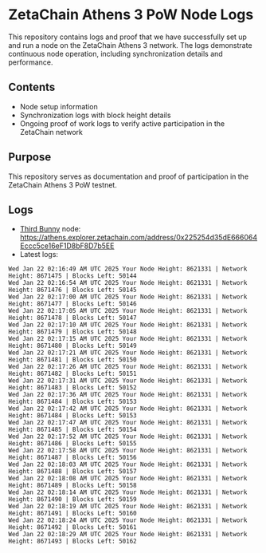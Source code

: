 # ZetaChain Athens 3 PoW Node Logs
This repository contains logs and proof that we have successfully set up and run a node on the ZetaChain Athens 3 network. The logs demonstrate continuous node operation, including synchronization details and performance.

## Contents
- Node setup information
- Synchronization logs with block height details
- Ongoing proof of work logs to verify active participation in the ZetaChain network

## Purpose
This repository serves as documentation and proof of participation in the ZetaChain Athens 3 PoW testnet.

## Logs

- [Third Bunny](https://thirdbunny.xyz/) node: https://athens.explorer.zetachain.com/address/0x225254d35dE666064Eccc5ce16eF1D8bF8D7b5EE
- Latest logs:
```
Wed Jan 22 02:16:49 AM UTC 2025 Your Node Height: 8621331 | Network Height: 8671475 | Blocks Left: 50144
Wed Jan 22 02:16:54 AM UTC 2025 Your Node Height: 8621331 | Network Height: 8671476 | Blocks Left: 50145
Wed Jan 22 02:17:00 AM UTC 2025 Your Node Height: 8621331 | Network Height: 8671477 | Blocks Left: 50146
Wed Jan 22 02:17:05 AM UTC 2025 Your Node Height: 8621331 | Network Height: 8671478 | Blocks Left: 50147
Wed Jan 22 02:17:10 AM UTC 2025 Your Node Height: 8621331 | Network Height: 8671479 | Blocks Left: 50148
Wed Jan 22 02:17:15 AM UTC 2025 Your Node Height: 8621331 | Network Height: 8671480 | Blocks Left: 50149
Wed Jan 22 02:17:21 AM UTC 2025 Your Node Height: 8621331 | Network Height: 8671481 | Blocks Left: 50150
Wed Jan 22 02:17:26 AM UTC 2025 Your Node Height: 8621331 | Network Height: 8671482 | Blocks Left: 50151
Wed Jan 22 02:17:31 AM UTC 2025 Your Node Height: 8621331 | Network Height: 8671483 | Blocks Left: 50152
Wed Jan 22 02:17:36 AM UTC 2025 Your Node Height: 8621331 | Network Height: 8671484 | Blocks Left: 50153
Wed Jan 22 02:17:42 AM UTC 2025 Your Node Height: 8621331 | Network Height: 8671484 | Blocks Left: 50153
Wed Jan 22 02:17:47 AM UTC 2025 Your Node Height: 8621331 | Network Height: 8671485 | Blocks Left: 50154
Wed Jan 22 02:17:52 AM UTC 2025 Your Node Height: 8621331 | Network Height: 8671486 | Blocks Left: 50155
Wed Jan 22 02:17:58 AM UTC 2025 Your Node Height: 8621331 | Network Height: 8671487 | Blocks Left: 50156
Wed Jan 22 02:18:03 AM UTC 2025 Your Node Height: 8621331 | Network Height: 8671488 | Blocks Left: 50157
Wed Jan 22 02:18:08 AM UTC 2025 Your Node Height: 8621331 | Network Height: 8671489 | Blocks Left: 50158
Wed Jan 22 02:18:14 AM UTC 2025 Your Node Height: 8621331 | Network Height: 8671490 | Blocks Left: 50159
Wed Jan 22 02:18:19 AM UTC 2025 Your Node Height: 8621331 | Network Height: 8671491 | Blocks Left: 50160
Wed Jan 22 02:18:24 AM UTC 2025 Your Node Height: 8621331 | Network Height: 8671492 | Blocks Left: 50161
Wed Jan 22 02:18:29 AM UTC 2025 Your Node Height: 8621331 | Network Height: 8671493 | Blocks Left: 50162
```
